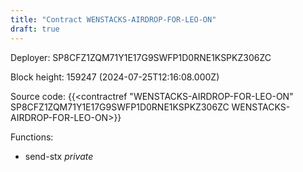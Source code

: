 ```yaml
---
title: "Contract WENSTACKS-AIRDROP-FOR-LEO-ON"
draft: true
---
```

Deployer: SP8CFZ1ZQM71Y1E17G9SWFP1D0RNE1KSPKZ306ZC


 



Block height: 159247 (2024-07-25T12:16:08.000Z)

Source code: {{<contractref "WENSTACKS-AIRDROP-FOR-LEO-ON" SP8CFZ1ZQM71Y1E17G9SWFP1D0RNE1KSPKZ306ZC WENSTACKS-AIRDROP-FOR-LEO-ON>}}

Functions:

* send-stx _private_
